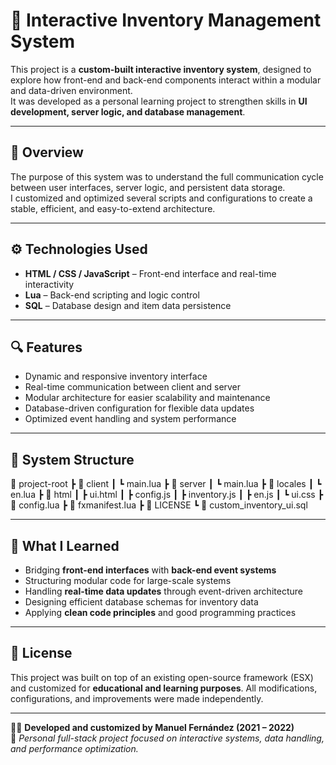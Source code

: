 # 🧩 Interactive Inventory Management System

This project is a **custom-built interactive inventory system**, designed to explore how front-end and back-end components interact within a modular and data-driven environment.  
It was developed as a personal learning project to strengthen skills in **UI development, server logic, and database management**.

---

## 🧠 Overview
The purpose of this system was to understand the full communication cycle between user interfaces, server logic, and persistent data storage.  
I customized and optimized several scripts and configurations to create a stable, efficient, and easy-to-extend architecture.

---

## ⚙️ Technologies Used
- **HTML / CSS / JavaScript** – Front-end interface and real-time interactivity  
- **Lua** – Back-end scripting and logic control  
- **SQL** – Database design and item data persistence  

---

## 🔍 Features
- Dynamic and responsive inventory interface  
- Real-time communication between client and server  
- Modular architecture for easier scalability and maintenance  
- Database-driven configuration for flexible data updates  
- Optimized event handling and system performance  

---

## 🧩 System Structure
📂 project-root
┣ 📁 client
┃ ┗ main.lua
┣ 📁 server
┃ ┗ main.lua
┣ 📁 locales
┃ ┗ en.lua
┣ 📁 html
┃ ┣ ui.html
┃ ┣ config.js
┃ ┣ inventory.js
┃ ┣ en.js
┃ ┗ ui.css
┣ 📄 config.lua
┣ 📄 fxmanifest.lua
┣ 📄 LICENSE
┗ 📄 custom_inventory_ui.sql

---

## 🚀 What I Learned
- Bridging **front-end interfaces** with **back-end event systems**  
- Structuring modular code for large-scale systems  
- Handling **real-time data updates** through event-driven architecture  
- Designing efficient database schemas for inventory data  
- Applying **clean code principles** and good programming practices  

---

## 🧾 License
This project was built on top of an existing open-source framework (ESX) and customized for **educational and learning purposes**. 
All modifications, configurations, and improvements were made independently.

---

👨‍💻 **Developed and customized by Manuel Fernández (2021 – 2022)**  
📘 *Personal full-stack project focused on interactive systems, data handling, and performance optimization.*
